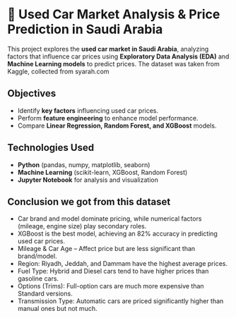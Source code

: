 # 🚗 Used Car Market Analysis & Price Prediction in Saudi Arabia  
This project explores the **used car market in Saudi Arabia**, analyzing factors that influence car prices using **Exploratory Data Analysis (EDA)** and **Machine Learning models** to predict prices.
The dataset was taken from Kaggle, collected from syarah.com
##  Objectives  
- Identify **key factors** influencing used car prices.  
- Perform  **feature engineering** to enhance model performance.  
- Compare **Linear Regression, Random Forest, and XGBoost** models.

## **Technologies Used**  
- **Python** (pandas, numpy, matplotlib, seaborn)  
- **Machine Learning** (scikit-learn, XGBoost, Random Forest)  
- **Jupyter Notebook** for analysis and visualization

 ## Conclusion we got from this dataset   
- Car brand and model dominate pricing, while numerical factors (mileage, engine size) play secondary roles.
- XGBoost is the best model, achieving an 82% accuracy in predicting used car prices.
- Mileage & Car Age – Affect price but are less significant than brand/model.
- Region: Riyadh, Jeddah, and Dammam have the highest average prices.
- Fuel Type: Hybrid and Diesel cars tend to have higher prices than gasoline cars.
- Options (Trims): Full-option cars are much more expensive than Standard versions.
- Transmission Type: Automatic cars are priced significantly higher than manual ones but not much.
